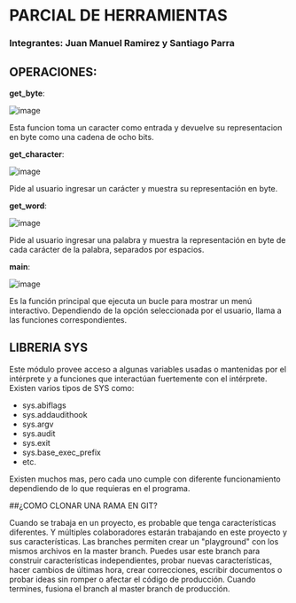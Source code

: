 # PARCIAL DE HERRAMIENTAS
### Integrantes: Juan Manuel Ramirez y Santiago Parra 

## OPERACIONES:

**get_byte**: 

![image](https://github.com/sparra2004/PARCIAL-/assets/147517210/9e6b24eb-d7b3-445c-97ce-b4e3bf5221b7)


Esta funcion toma un caracter como entrada y devuelve su representacion en byte como una cadena de ocho bits.

**get_character**: 

![image](https://github.com/sparra2004/PARCIAL-/assets/147517210/620feee9-4eaa-478f-a6cc-7a8c58e6f67f)

Pide al usuario ingresar un carácter y muestra su representación en byte.

**get_word**:

![image](https://github.com/sparra2004/PARCIAL-/assets/147517210/f580b07e-4b6b-4c0b-a2ae-0166627b0f90)

Pide al usuario ingresar una palabra y muestra la representación en byte de cada carácter de la palabra, separados por espacios.

**main**:

![image](https://github.com/sparra2004/PARCIAL-/assets/147517210/4c470f7b-a103-4d1f-81de-381feb6471aa)

Es la función principal que ejecuta un bucle para mostrar un menú interactivo. Dependiendo de la opción seleccionada por el usuario, llama a las funciones correspondientes.


## LIBRERIA SYS

Este módulo provee acceso a algunas variables usadas o mantenidas por el intérprete y a funciones que interactúan fuertemente con el intérprete. 
Existen varios tipos de SYS como:

- sys.abiflags
- sys.addaudithook
- sys.argv
- sys.audit
- sys.exit
- sys.base_exec_prefix
- etc.

Existen muchos mas, pero cada uno cumple con diferente funcionamiento dependiendo de lo que requieras en el programa.

##¿COMO CLONAR UNA RAMA EN GIT?

Cuando se trabaja en un proyecto, es probable que tenga características diferentes. Y múltiples colaboradores estarán trabajando en este proyecto y sus características.
Las branches permiten crear un "playground" con los mismos archivos en la master branch. Puedes usar este branch para construir características independientes, probar nuevas características, hacer cambios de últimas hora, crear correcciones, escribir documentos o probar ideas sin romper o afectar el código de producción. Cuando termines, fusiona el branch al master branch de producción.



